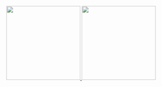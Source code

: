 <p align="center">
<a href="https://huyenngn.github.io/portfolio/">
  <img height=200 src="https://github-readme-stats.vercel.app/api?username=huyenngn&show_icons=true&theme=transparent&hide_rank=true&include_all_commits=true" />
</a>
<a href="https://huyenngn.github.io/portfolio/">
  <img height=200 src="https://github-readme-stats.vercel.app/api/top-langs/?username=huyenngn&layout=compact&theme=transparent&exclude_repo=programming-humanoid-robot-in-python,robocup,docs-py-capellambse&size_weight=0.5&count_weight=0.5&langs_count=8" />
</a>
</p>

